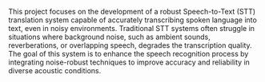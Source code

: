 This project focuses on the development of a robust Speech-to-Text (STT) translation system capable of accurately transcribing spoken language into text, even in noisy environments. Traditional STT systems often struggle in situations where background noise, such as ambient sounds, reverberations, or overlapping speech, degrades the transcription quality. The goal of this system is to enhance the speech recognition process by integrating noise-robust techniques to improve accuracy and reliability in diverse acoustic conditions.
